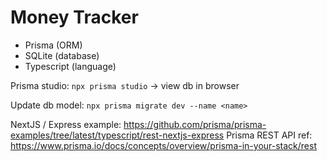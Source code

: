 # Money Tracker

- Prisma (ORM)
- SQLite (database)
- Typescript (language)

Prisma studio: `npx prisma studio` -> view db in browser

Update db model: `npx prisma migrate dev --name <name>`



NextJS / Express example: https://github.com/prisma/prisma-examples/tree/latest/typescript/rest-nextjs-express
Prisma REST API ref: https://www.prisma.io/docs/concepts/overview/prisma-in-your-stack/rest